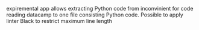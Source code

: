 expiremental app allows extracting Python code from inconvinient for code reading datacamp to one file consisting Python code.
Possible to apply linter Black to restrict maximum line length
